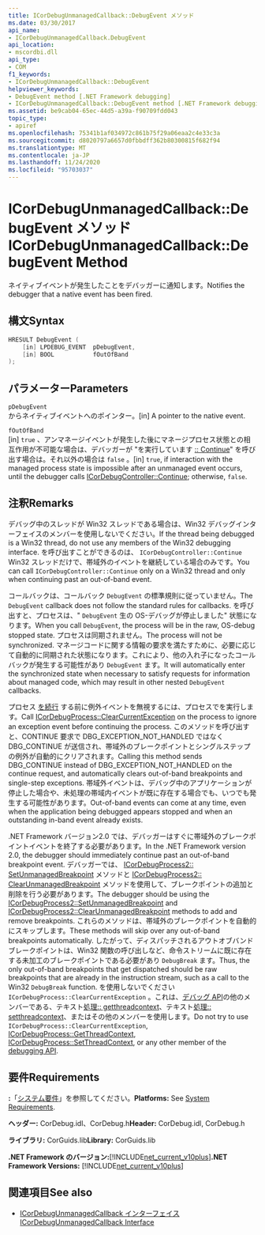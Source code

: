 ```yaml
---
title: ICorDebugUnmanagedCallback::DebugEvent メソッド
ms.date: 03/30/2017
api_name:
- ICorDebugUnmanagedCallback.DebugEvent
api_location:
- mscordbi.dll
api_type:
- COM
f1_keywords:
- ICorDebugUnmanagedCallback::DebugEvent
helpviewer_keywords:
- DebugEvent method [.NET Framework debugging]
- ICorDebugUnmanagedCallback::DebugEvent method [.NET Framework debugging]
ms.assetid: be9cab04-65ec-44d5-a39a-f90709fdd043
topic_type:
- apiref
ms.openlocfilehash: 75341b1af034972c861b75f29a06eaa2c4e33c3a
ms.sourcegitcommit: d8020797a6657d0fbbdff362b80300815f682f94
ms.translationtype: MT
ms.contentlocale: ja-JP
ms.lasthandoff: 11/24/2020
ms.locfileid: "95703037"
---
```

# <a name="icordebugunmanagedcallbackdebugevent-method"></a><span data-ttu-id="7bca3-102">ICorDebugUnmanagedCallback::DebugEvent メソッド</span><span class="sxs-lookup"><span data-stu-id="7bca3-102">ICorDebugUnmanagedCallback::DebugEvent Method</span></span>

<span data-ttu-id="7bca3-103">ネイティブイベントが発生したことをデバッガーに通知します。</span><span class="sxs-lookup"><span data-stu-id="7bca3-103">Notifies the debugger that a native event has been fired.</span></span>  
  
## <a name="syntax"></a><span data-ttu-id="7bca3-104">構文</span><span class="sxs-lookup"><span data-stu-id="7bca3-104">Syntax</span></span>  
  
```cpp  
HRESULT DebugEvent (  
    [in] LPDEBUG_EVENT  pDebugEvent,  
    [in] BOOL           fOutOfBand  
);  
```  
  
## <a name="parameters"></a><span data-ttu-id="7bca3-105">パラメーター</span><span class="sxs-lookup"><span data-stu-id="7bca3-105">Parameters</span></span>  

 `pDebugEvent`  
 <span data-ttu-id="7bca3-106">からネイティブイベントへのポインター。</span><span class="sxs-lookup"><span data-stu-id="7bca3-106">[in] A pointer to the native event.</span></span>  
  
 `fOutOfBand`  
 <span data-ttu-id="7bca3-107">[in] `true` 、アンマネージイベントが発生した後にマネージプロセス状態との相互作用が不可能な場合は、デバッガーが "を実行しています [:: Continue](icordebugcontroller-continue-method.md)" を呼び出す場合は。それ以外の場合は `false` 。</span><span class="sxs-lookup"><span data-stu-id="7bca3-107">[in] `true`, if interaction with the managed process state is impossible after an unmanaged event occurs, until the debugger calls [ICorDebugController::Continue](icordebugcontroller-continue-method.md); otherwise, `false`.</span></span>  
  
## <a name="remarks"></a><span data-ttu-id="7bca3-108">注釈</span><span class="sxs-lookup"><span data-stu-id="7bca3-108">Remarks</span></span>  

 <span data-ttu-id="7bca3-109">デバッグ中のスレッドが Win32 スレッドである場合は、Win32 デバッグインターフェイスのメンバーを使用しないでください。</span><span class="sxs-lookup"><span data-stu-id="7bca3-109">If the thread being debugged is a Win32 thread, do not use any members of the Win32 debugging interface.</span></span> <span data-ttu-id="7bca3-110">を呼び出すことができるのは、 `ICorDebugController::Continue` Win32 スレッドだけで、帯域外のイベントを継続している場合のみです。</span><span class="sxs-lookup"><span data-stu-id="7bca3-110">You can call `ICorDebugController::Continue` only on a Win32 thread and only when continuing past an out-of-band event.</span></span>  
  
 <span data-ttu-id="7bca3-111">コールバックは、コールバック `DebugEvent` の標準規則に従っていません。</span><span class="sxs-lookup"><span data-stu-id="7bca3-111">The `DebugEvent` callback does not follow the standard rules for callbacks.</span></span> <span data-ttu-id="7bca3-112">を呼び出すと、プロセスは、" `DebugEvent` 生の OS-デバッグが停止しました" 状態になります。</span><span class="sxs-lookup"><span data-stu-id="7bca3-112">When you call `DebugEvent`, the process will be in the raw, OS-debug stopped state.</span></span> <span data-ttu-id="7bca3-113">プロセスは同期されません。</span><span class="sxs-lookup"><span data-stu-id="7bca3-113">The process will not be synchronized.</span></span> <span data-ttu-id="7bca3-114">マネージコードに関する情報の要求を満たすために、必要に応じて自動的に同期された状態になります。これにより、他の入れ子になったコールバックが発生する可能性があり `DebugEvent` ます。</span><span class="sxs-lookup"><span data-stu-id="7bca3-114">It will automatically enter the synchronized state when necessary to satisfy requests for information about managed code, which may result in other nested `DebugEvent` callbacks.</span></span>  
  
 <span data-ttu-id="7bca3-115">プロセス [を続行](icordebugprocess-clearcurrentexception-method.md) する前に例外イベントを無視するには、プロセスでを実行します。</span><span class="sxs-lookup"><span data-stu-id="7bca3-115">Call [ICorDebugProcess::ClearCurrentException](icordebugprocess-clearcurrentexception-method.md) on the process to ignore an exception event before continuing the process.</span></span> <span data-ttu-id="7bca3-116">このメソッドを呼び出すと、CONTINUE 要求で DBG_EXCEPTION_NOT_HANDLED ではなく DBG_CONTINUE が送信され、帯域外のブレークポイントとシングルステップの例外が自動的にクリアされます。</span><span class="sxs-lookup"><span data-stu-id="7bca3-116">Calling this method sends DBG_CONTINUE instead of DBG_EXCEPTION_NOT_HANDLED on the continue request, and automatically clears out-of-band breakpoints and single-step exceptions.</span></span> <span data-ttu-id="7bca3-117">帯域外イベントは、デバッグ中のアプリケーションが停止した場合や、未処理の帯域内イベントが既に存在する場合でも、いつでも発生する可能性があります。</span><span class="sxs-lookup"><span data-stu-id="7bca3-117">Out-of-band events can come at any time, even when the application being debugged appears stopped and when an outstanding in-band event already exists.</span></span>  
  
 <span data-ttu-id="7bca3-118">.NET Framework バージョン2.0 では、デバッガーはすぐに帯域外のブレークポイントイベントを終了する必要があります。</span><span class="sxs-lookup"><span data-stu-id="7bca3-118">In the .NET Framework version 2.0, the debugger should immediately continue past an out-of-band breakpoint event.</span></span> <span data-ttu-id="7bca3-119">デバッガーでは、 [ICorDebugProcess2:: SetUnmanagedBreakpoint](icordebugprocess2-setunmanagedbreakpoint-method.md) メソッドと [ICorDebugProcess2:: ClearUnmanagedBreakpoint](icordebugprocess2-clearunmanagedbreakpoint-method.md) メソッドを使用して、ブレークポイントの追加と削除を行う必要があります。</span><span class="sxs-lookup"><span data-stu-id="7bca3-119">The debugger should be using the [ICorDebugProcess2::SetUnmanagedBreakpoint](icordebugprocess2-setunmanagedbreakpoint-method.md) and [ICorDebugProcess2::ClearUnmanagedBreakpoint](icordebugprocess2-clearunmanagedbreakpoint-method.md) methods to add and remove breakpoints.</span></span> <span data-ttu-id="7bca3-120">これらのメソッドは、帯域外のブレークポイントを自動的にスキップします。</span><span class="sxs-lookup"><span data-stu-id="7bca3-120">These methods will skip over any out-of-band breakpoints automatically.</span></span> <span data-ttu-id="7bca3-121">したがって、ディスパッチされるアウトオブバンドブレークポイントは、Win32 関数の呼び出しなど、命令ストリームに既に存在する未加工のブレークポイントである必要があり `DebugBreak` ます。</span><span class="sxs-lookup"><span data-stu-id="7bca3-121">Thus, the only out-of-band breakpoints that get dispatched should be raw breakpoints that are already in the instruction stream, such as a call to the Win32 `DebugBreak` function.</span></span> <span data-ttu-id="7bca3-122">を使用しないでください `ICorDebugProcess::ClearCurrentException` 。これは、[デバッグ API](index.md)の他のメンバーである、テキスト[処理:: getthreadcontext](icordebugprocess-getthreadcontext-method.md)、テキスト[処理:: setthreadcontext](icordebugprocess-setthreadcontext-method.md)、またはその他のメンバーを使用します。</span><span class="sxs-lookup"><span data-stu-id="7bca3-122">Do not try to use `ICorDebugProcess::ClearCurrentException`, [ICorDebugProcess::GetThreadContext](icordebugprocess-getthreadcontext-method.md), [ICorDebugProcess::SetThreadContext](icordebugprocess-setthreadcontext-method.md), or any other member of the [debugging API](index.md).</span></span>  
  
## <a name="requirements"></a><span data-ttu-id="7bca3-123">要件</span><span class="sxs-lookup"><span data-stu-id="7bca3-123">Requirements</span></span>  

 <span data-ttu-id="7bca3-124">**:**「[システム要件](../../get-started/system-requirements.md)」を参照してください。</span><span class="sxs-lookup"><span data-stu-id="7bca3-124">**Platforms:** See [System Requirements](../../get-started/system-requirements.md).</span></span>  
  
 <span data-ttu-id="7bca3-125">**ヘッダー:** CorDebug.idl、CorDebug.h</span><span class="sxs-lookup"><span data-stu-id="7bca3-125">**Header:** CorDebug.idl, CorDebug.h</span></span>  
  
 <span data-ttu-id="7bca3-126">**ライブラリ:** CorGuids.lib</span><span class="sxs-lookup"><span data-stu-id="7bca3-126">**Library:** CorGuids.lib</span></span>  
  
 <span data-ttu-id="7bca3-127">**.NET Framework のバージョン:**[!INCLUDE[net_current_v10plus](../../../../includes/net-current-v10plus-md.md)]</span><span class="sxs-lookup"><span data-stu-id="7bca3-127">**.NET Framework Versions:** [!INCLUDE[net_current_v10plus](../../../../includes/net-current-v10plus-md.md)]</span></span>  
  
## <a name="see-also"></a><span data-ttu-id="7bca3-128">関連項目</span><span class="sxs-lookup"><span data-stu-id="7bca3-128">See also</span></span>

- [<span data-ttu-id="7bca3-129">ICorDebugUnmanagedCallback インターフェイス</span><span class="sxs-lookup"><span data-stu-id="7bca3-129">ICorDebugUnmanagedCallback Interface</span></span>](icordebugunmanagedcallback-interface.md)
